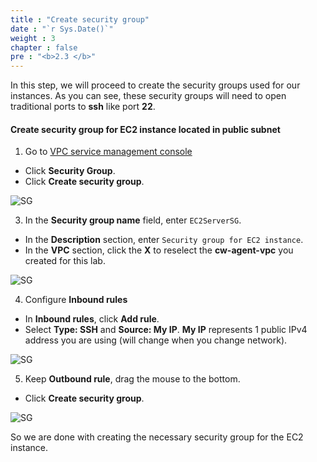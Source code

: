 ```yaml
---
title : "Create security group"
date : "`r Sys.Date()`"
weight : 3
chapter : false
pre : "<b>2.3 </b>"
---
```


In this step, we will proceed to create the security groups used for our instances. As you can see, these security groups will need to open traditional ports to **ssh** like port **22**.

#### Create security group for EC2 instance located in public subnet

1. Go to [VPC service management console](https://console.aws.amazon.com/vpc)
  + Click **Security Group**.
  + Click **Create security group**.

![SG](/images/2-preparation/2.3-create-sec-group/001-createsg.png)

3. In the **Security group name** field, enter `EC2ServerSG`. 
  + In the **Description** section, enter `Security group for EC2 instance`.
  + In the **VPC** section, click the **X** to reselect the **cw-agent-vpc** you created for this lab.

![SG](/images/2-preparation/2.3-create-sec-group/002-createsg.png)

4. Configure **Inbound rules**
  + In **Inbound rules**, click **Add rule**.
  + Select **Type: SSH** and **Source: My IP**. **My IP** represents 1 public IPv4 address you are using (will change when you change network).

![SG](/images/2-preparation/2.3-create-sec-group/003-createsg.png)

5. Keep **Outbound rule**, drag the mouse to the bottom.
  + Click **Create security group**.

![SG](/images/2-preparation/2.3-create-sec-group/004-createsg.png)

So we are done with creating the necessary security group for the EC2 instance.